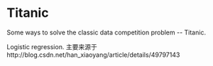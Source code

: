# Titanic
Some ways to solve the classic data competition problem -- Titanic.

Logistic regression.
主要来源于http://blog.csdn.net/han_xiaoyang/article/details/49797143